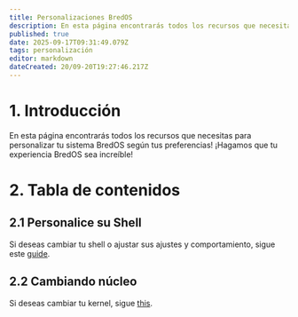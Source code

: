 ```yaml
---
title: Personalizaciones BredOS
description: En esta página encontrarás todos los recursos que necesitas para personalizar tu sistema BredOS según tus preferencias! ¡Hagamos que tu experiencia BredOS sea increíble!
published: true
date: 2025-09-17T09:31:49.079Z
tags: personalización
editor: markdown
dateCreated: 20/09-20T19:27:46.217Z
---
```


# 1. Introducción

En esta página encontrarás todos los recursos que necesitas para personalizar tu sistema BredOS según tus preferencias! ¡Hagamos que tu experiencia BredOS sea increíble!

# 2. Tabla de contenidos

## 2.1 Personalice su Shell

Si deseas cambiar tu shell o ajustar sus ajustes y comportamiento, sigue este [guide](/customizations/shell-customization).

## 2.2 Cambiando núcleo

Si deseas cambiar tu kernel, sigue [this](/customizations/switching-kernel).